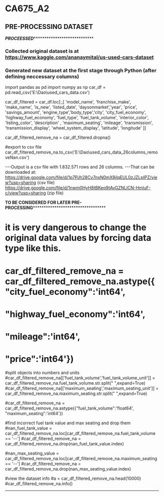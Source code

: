 # CA675_A2
## PRE-PROCESSING DATASET

***********************************PROCEESSED***************************************************************
### Collected original dataset is  at https://www.kaggle.com/ananaymital/us-used-cars-dataset
### Generated new dataset at the first stage through Python (after defining neccessary columns)

import pandas as pd
import numpy as np
car_df = pd.read_csv('E:\\Dao\\used_cars_data.csv')

car_df_filtered = car_df.loc[:,[ 'model_name', 'franchise_make', 'make_name', 'is_new',  'listed_date', 'daysonmarket','year', 'price', 'savings_amount', 
                                  'engine_type','body_type','city', 'city_fuel_economy', 'highway_fuel_economy',  'fuel_type', 'fuel_tank_volume', 
                                    'interior_color', 'listing_color', 'description' , 'maximum_seating', 'mileage', 'transmission', 'transmission_display', 
                                      'wheel_system_display',  'latitude', 'longitude' ]]


car_df_filtered_remove_na = car_df_filtered.dropna()

#export to csv file
car_df_filtered_remove_na.to_csv('E:\\Dao\\used_cars_data_26columns_removeNan.csv')

---Output is a csv file with 1.832.571 rows and 26 columns. 
---That can be downloaded at: https://drive.google.com/file/d/1p7PJh28Cv7nxN0mX8jlqEUL0zJZLpIPZ/view?usp=sharing (csv file)
                              https://drive.google.com/file/d/1nwm0HyH8tBKeq9tAvGZNLlCN-HmluF-c/view?usp=sharing (zip file)


******************TO BE CONSIDERED FOR LATER PRE-PROCESSING****************************************************


# it is very dangerous to change the original data values by forcing data type like this.
# car_df_filtered_remove_na = car_df_filtered_remove_na.astype({"city_fuel_economy":'int64',
#                                                                "highway_fuel_economy":'int64',
#                                                                 "mileage":'int64',
#                                                                   "price":'int64'})



#split objects into numbers and units
#car_df_filtered_remove_na[['fuel_tank_volume','fuel_tank_volume_unit']] = car_df_filtered_remove_na.fuel_tank_volume.str.split(" ",expand=True)
#car_df_filtered_remove_na[['maximum_seating','maximum_seating_unit']] = car_df_filtered_remove_na.maximum_seating.str.split(" ",expand=True)

#car_df_filtered_remove_na = car_df_filtered_remove_na.astype({"fuel_tank_volume":'float64',
                                                             "maximum_seating":'int64'})

#find incorrect fuel tank value and max seating and drop them
#nan_fuel_tank_value = car_df_filtered_remove_na.loc[car_df_filtered_remove_na.fuel_tank_volume == '--']
#car_df_filtered_remove_na = car_df_filtered_remove_na.drop(nan_fuel_tank_value.index)

#nan_max_seating_value = car_df_filtered_remove_na.loc[car_df_filtered_remove_na.maximum_seating == '--']
#car_df_filtered_remove_na = car_df_filtered_remove_na.drop(nan_max_seating_value.index)

#view the dataset info
#a = car_df_filtered_remove_na.head(10000)
#car_df_filtered_remove_na.info()

*********************************************************************************************************
